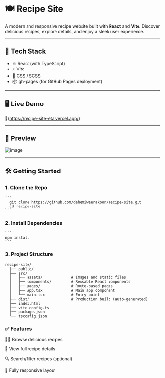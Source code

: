 # 🍽️ Recipe Site

A modern and responsive recipe website built with **React** and **Vite**. Discover delicious recipes, explore details, and enjoy a sleek user experience.

---

## 🚀 Tech Stack

- ⚛️ React (with TypeScript)
- ⚡ Vite
- 🎨 CSS / SCSS
- 📦 gh-pages (for GitHub Pages deployment)

---

## 🖥️ Live Demo

🔗(https://recipe-site-eta.vercel.app/)

---

## 📸 Preview

![image](https://github.com/user-attachments/assets/c6733ae3-636c-433a-9425-634a125ad964)


---

## 🛠️ Getting Started

### 1. Clone the Repo
    ```
      git clone https://github.com/dehemiweerakoon/recipe-site.git
      cd recipe-site
    ```
### 2. Install Dependencies
    ```
    npm install
    ```
### 3. Project Structure
```
recipe-site/
  ├── public/
  ├── src/
  │   ├── assets/             # Images and static files
  │   ├── components/         # Reusable React components
  │   ├── pages/              # Route-based pages
  │   ├── App.tsx             # Main app component
  │   └── main.tsx            # Entry point
  ├── dist/                   # Production build (auto-generated)
  ├── index.html
  ├── vite.config.ts
  ├── package.json
  └── tsconfig.json
```

### ✅ Features
🧑‍🍳 Browse delicious recipes

📄 View full recipe details

🔍 Search/filter recipes (optional)

📱 Fully responsive layout
